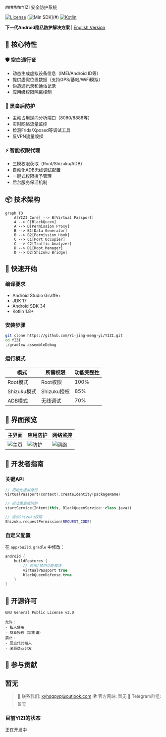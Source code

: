 ######YIZI 安全防护系统

[![License](https://img.shields.io/badge/license-GPLv3-blue.svg)](LICENSE)
[![Min SDK](https://img.shields.io/badge/min%20SDK-24%2B(Android%207.0)-green.svg)](#)
[![Kotlin](https://img.shields.io/badge/language-Kotlin%2BJava-purple.svg)](#)

**下一代Android隐私防护解决方案** | [English Version](README_EN.md)

## 🌟 核心特性

### 🛡️ 空白通行证
- 动态生成虚拟设备信息（IMEI/Android ID等）
- 提供虚假位置数据（支持GPS/基站/WiFi模拟）
- 伪造通讯录和通话记录
- 应用级权限隔离控制

### 👑 黑皇后防护
- 主动占用逆向分析端口（8080/8888等）
- 实时网络流量监控
- 检测Frida/Xposed等调试工具
- 反VPN流量嗅探

### ⚡ 智能权限代理
- 三模权限获取（Root/Shizuku/ADB）
- 自动化ADB无线调试配置
- 一键式权限授予管理
- 后台服务保活机制

## 📦 技术架构

```
graph TD
    A[YIZI Core] --> B[Virtual Passport]
    A --> C[BlackQueen]
    A --> D[Permission Proxy]
    B --> B1[Data Generator]
    B --> B2[Permission Hook]
    C --> C1[Port Occupier]
    C --> C2[Traffic Analyzer]
    D --> D1[Root Manager]
    D --> D2[Shizuku Bridge]
```

## 🚀 快速开始

### 编译要求
- Android Studio Giraffe+ 
- JDK 17
- Android SDK 34
- Kotlin 1.8+

### 安装步骤
```bash
git clone https://github.com/Yi-jing-meng-yi/YIZI.git
cd YIZI
./gradlew assembleDebug
```

### 运行模式
| 模式 | 所需权限 | 功能完整性 |
|------|---------|-----------|
| Root模式 | Root权限 | 100% |
| Shizuku模式 | Shizuku授权 | 85% |
| ADB模式 | 无线调试 | 70% |

## 📱 界面预览

| 主界面 | 应用防护 | 网络监控 |
|--------|---------|----------|
| ![主页](screenshots/home.png) | ![防护](screenshots/protection.png) | ![网络](scr) |

## 🔧 开发者指南

### 关键API
```kotlin
// 初始化虚拟身份
VirtualPassport(context).createIdentity(packageName)

// 启动黑皇后防护
startService(Intent(this, BlackQueenService::class.java))

// 请求Shizuku权限
Shizuku.requestPermission(REQUEST_CODE)
```

### 自定义配置
在 `app/build.gradle` 中修改：
```groovy
android {
    buildFeatures {
        // 启用/禁用功能模块
        virtualPassport true
        blackQueenDefense true
    }
}
```

## 📜 开源许可
```text
GNU General Public License v3.0

允许：
- 私人使用
- 商业授权（需申请）
禁止：
- 恶意代码植入
- 闭源商业分发
```

## 🤝 参与贡献
暂无
---

> 📧 联系我们: xyhqqpyp@outlook.com
> 🌍 官方网站: 暂无
> 💬 Telegram群组: 暂无


### 目前YIZI的状态
正在开发中
